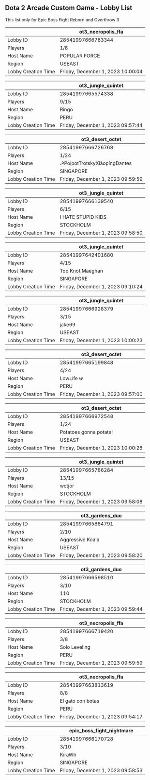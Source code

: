 ## Dota 2 Arcade Custom Game - Lobby List

This list only for Epic Boss Fight Reborn and Overthrow 3

|  | ot3_necropolis_ffa |
| ------ | ------ |
| Lobby ID | 28541997666763344 |
| Players | 1/8 |
| Host Name | POPULAR FORCE |
| Region | USEAST |
| Lobby Creation Time | Friday, December 1, 2023 10:00:04 |


|  | ot3_jungle_quintet |
| ------ | ------ |
| Lobby ID | 28541997665574338 |
| Players | 9/15 |
| Host Name | Ringo |
| Region | PERU |
| Lobby Creation Time | Friday, December 1, 2023 09:57:44 |


|  | ot3_desert_octet |
| ------ | ------ |
| Lobby ID | 28541997666726768 |
| Players | 1/24 |
| Host Name | ☭PolpotTrotskyXiǎopíngDantes |
| Region | SINGAPORE |
| Lobby Creation Time | Friday, December 1, 2023 09:59:59 |


|  | ot3_jungle_quintet |
| ------ | ------ |
| Lobby ID | 28541997666139540 |
| Players | 6/15 |
| Host Name | I HATE STUPID KIDS |
| Region | STOCKHOLM |
| Lobby Creation Time | Friday, December 1, 2023 09:58:50 |


|  | ot3_jungle_quintet |
| ------ | ------ |
| Lobby ID | 28541997642401680 |
| Players | 4/15 |
| Host Name | Top Knot.Maeghan |
| Region | SINGAPORE |
| Lobby Creation Time | Friday, December 1, 2023 09:10:24 |


|  | ot3_jungle_quintet |
| ------ | ------ |
| Lobby ID | 28541997666928379 |
| Players | 3/15 |
| Host Name | jake69 |
| Region | USEAST |
| Lobby Creation Time | Friday, December 1, 2023 10:00:23 |


|  | ot3_desert_octet |
| ------ | ------ |
| Lobby ID | 28541997665199848 |
| Players | 4/24 |
| Host Name | LowLife *w* |
| Region | PERU |
| Lobby Creation Time | Friday, December 1, 2023 09:57:00 |


|  | ot3_desert_octet |
| ------ | ------ |
| Lobby ID | 28541997666972548 |
| Players | 1/24 |
| Host Name | Potatoes gonna potate! |
| Region | USEAST |
| Lobby Creation Time | Friday, December 1, 2023 10:00:28 |


|  | ot3_jungle_quintet |
| ------ | ------ |
| Lobby ID | 28541997665786284 |
| Players | 13/15 |
| Host Name | wctjor |
| Region | STOCKHOLM |
| Lobby Creation Time | Friday, December 1, 2023 09:58:08 |


|  | ot3_gardens_duo |
| ------ | ------ |
| Lobby ID | 28541997665884791 |
| Players | 2/10 |
| Host Name | Aggressive Koala |
| Region | USEAST |
| Lobby Creation Time | Friday, December 1, 2023 09:58:20 |


|  | ot3_gardens_duo |
| ------ | ------ |
| Lobby ID | 28541997666598510 |
| Players | 3/10 |
| Host Name | 110 |
| Region | STOCKHOLM |
| Lobby Creation Time | Friday, December 1, 2023 09:59:44 |


|  | ot3_necropolis_ffa |
| ------ | ------ |
| Lobby ID | 28541997666719420 |
| Players | 3/8 |
| Host Name | Solo Leveling |
| Region | PERU |
| Lobby Creation Time | Friday, December 1, 2023 09:59:59 |


|  | ot3_necropolis_ffa |
| ------ | ------ |
| Lobby ID | 28541997663813619 |
| Players | 8/8 |
| Host Name | El gato con botas |
| Region | PERU |
| Lobby Creation Time | Friday, December 1, 2023 09:54:17 |


|  | epic_boss_fight_nightmare |
| ------ | ------ |
| Lobby ID | 28541997666170728 |
| Players | 3/10 |
| Host Name | KiraWh |
| Region | SINGAPORE |
| Lobby Creation Time | Friday, December 1, 2023 09:58:53 |


